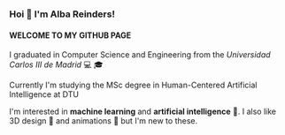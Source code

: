 ### Hoi 👋 I'm Alba Reinders!
#### WELCOME TO MY GITHUB PAGE
I graduated in Computer Science and Engineering from the *Universidad Carlos III de Madrid* :computer: :mortar_board:


Currently I'm studying the MSc degree in Human-Centered Artificial Intelligence at DTU 

I'm interested in **machine learning** and **artificial intelligence** :brain:. I also like 3D design :art: and animations :space_invader: but I'm new to these.





<!--
**akua21/akua21** is a ✨ _special_ ✨ repository because its `README.md` (this file) appears on your GitHub profile.

Here are some ideas to get you started:

- 🔭 I’m currently working on ...
- 🌱 I’m currently learning ...
- 👯 I’m looking to collaborate on ...
- 🤔 I’m looking for help with ...
- 💬 Ask me about ...
- 📫 How to reach me: ...
- 😄 Pronouns: ...
- ⚡ Fun fact: ...
-->
